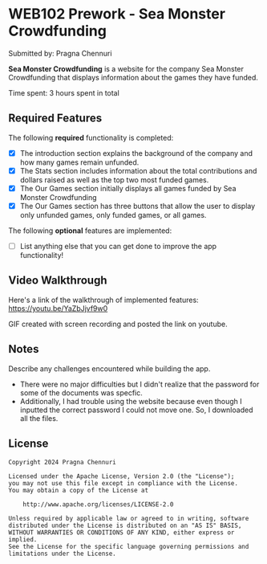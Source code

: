 # WEB102 Prework - Sea Monster Crowdfunding

Submitted by: Pragna Chennuri

**Sea Monster Crowdfunding** is a website for the company Sea Monster Crowdfunding that displays information about the games they have funded.

Time spent: 3 hours spent in total

## Required Features

The following **required** functionality is completed:

* [X] The introduction section explains the background of the company and how many games remain unfunded.
* [X] The Stats section includes information about the total contributions and dollars raised as well as the top two most funded games.
* [X] The Our Games section initially displays all games funded by Sea Monster Crowdfunding
* [X] The Our Games section has three buttons that allow the user to display only unfunded games, only funded games, or all games.

The following **optional** features are implemented:

* [ ] List anything else that you can get done to improve the app functionality!

## Video Walkthrough

Here's a link of the walkthrough of implemented features: https://youtu.be/YaZbJjvf9w0

GIF created with screen recording and posted the link on youtube. 

## Notes

Describe any challenges encountered while building the app.

- There were no major difficulties but I didn't realize that the password for some of the documents was specfic.
- Additionally, I had trouble using the website because even though I inputted the correct password I could not move one. So, I downloaded all the files.

## License

    Copyright 2024 Pragna Chennuri

    Licensed under the Apache License, Version 2.0 (the "License");
    you may not use this file except in compliance with the License.
    You may obtain a copy of the License at

        http://www.apache.org/licenses/LICENSE-2.0

    Unless required by applicable law or agreed to in writing, software
    distributed under the License is distributed on an "AS IS" BASIS,
    WITHOUT WARRANTIES OR CONDITIONS OF ANY KIND, either express or implied.
    See the License for the specific language governing permissions and
    limitations under the License.
